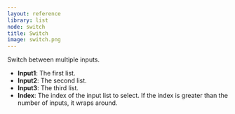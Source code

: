 ```yaml
---
layout: reference
library: list
node: switch
title: Switch
image: switch.png
---
```

Switch between multiple inputs.

* **Input1**: The first list.
* **Input2**: The second list.
* **Input3**: The third list.
* **Index**: The index of the input list to select. If the index is greater than the number of inputs, it wraps around.
